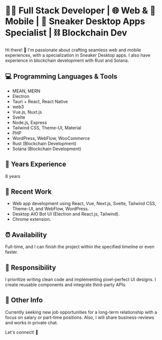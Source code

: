 # 👨‍💻 Full Stack Developer | 🌐 Web & 📱 Mobile | 👟 Sneaker Desktop Apps Specialist | ⛓️ Blockchain Dev

Hi there! 👋 I'm passionate about crafting seamless web and mobile experiences, with a specialization in Sneaker Desktop apps. I also have experience in blockchain development with Rust and Solana.

## 💻 Programming Languages & Tools
- MEAN, MERN
- Electron
- Tauri + React, React Native
- web3
- Vue.js, Nuxt.js
- Svelte
- Node.js, Express
- Tailwind CSS, Theme-UI, Material
- PHP
- WordPress, WebFlow, WooCommerce
- Rust (Blockchain Development)
- Solana (Blockchain Development)

## 📅 Years Experience
8 years

## 🚀 Recent Work
- Web app development using React, Vue, Next.js, Svelte, Tailwind CSS, Theme-UI, and WebFlow, WordPress.
- Desktop AIO Bot UI (Electron and React.js, Tailwind).
- Chrome extension.

## ⏰ Availability
Full-time, and I can finish the project within the specified timeline or even faster.

## 🎯 Responsibility
I prioritize writing clean code and implementing pixel-perfect UI designs. I create reusable components and integrate third-party APIs.

## 💼 Other Info
Currently seeking new job opportunities for a long-term relationship with a focus on salary or part-time positions. Also, I will share business-reviews and works in private chat.

Let's connect! 🌟
